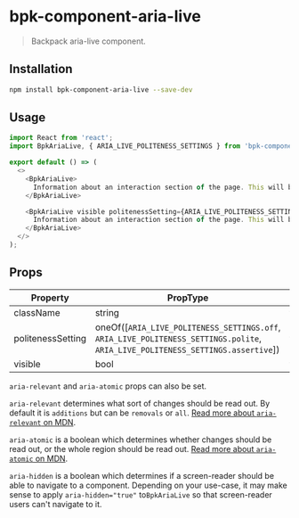 # bpk-component-aria-live

> Backpack aria-live component.

## Installation

```sh
npm install bpk-component-aria-live --save-dev
```

## Usage

```js
import React from 'react';
import BpkAriaLive, { ARIA_LIVE_POLITENESS_SETTINGS } from 'bpk-component-aria-live';

export default () => (
  <>
    <BpkAriaLive>
      Information about an interaction section of the page. This will be visible only to accessibility technologies.
    </BpkAriaLive>

    <BpkAriaLive visible politenessSetting={ARIA_LIVE_POLITENESS_SETTINGS.assertive}>
      Information about an interaction section of the page. This will be visible to everybody.
    </BpkAriaLive>
  </>
);
```

## Props

| Property | PropType | Required | Default Value |
| - | - | - | - |
| className | string | false | null |
| politenessSetting | oneOf([`ARIA_LIVE_POLITENESS_SETTINGS.off`, `ARIA_LIVE_POLITENESS_SETTINGS.polite`, `ARIA_LIVE_POLITENESS_SETTINGS.assertive`]) | false | `ARIA_LIVE_POLITENESS_SETTINGS.polite` |
| visible | bool | false | false |

`aria-relevant` and `aria-atomic` props can also be set.

`aria-relevant` determines what sort of changes should be read out. By default it is `additions` but can be `removals` or `all`. [Read more about `aria-relevant` on MDN](https://developer.mozilla.org/en-US/docs/Web/Accessibility/ARIA/ARIA_Techniques/Using_the_aria-relevant_attribute).

`aria-atomic` is a boolean which determines whether changes should be read out, or the whole region should be read out. [Read more about `aria-atomic` on MDN](https://developer.mozilla.org/en-US/docs/Web/Accessibility/ARIA/ARIA_Live_Regions#Use_Case:_Clock).

`aria-hidden` is a boolean which determines if a screen-reader should be able to navigate to a component. Depending on your use-case, it may make sense to apply `aria-hidden="true"` to`BpkAriaLive` so that screen-reader users can't navigate to it.

